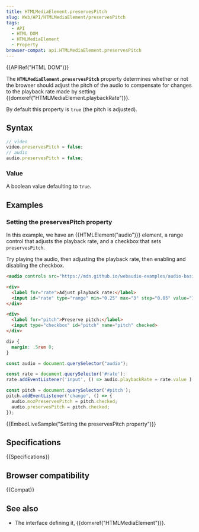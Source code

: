 ```yaml
---
title: HTMLMediaElement.preservesPitch
slug: Web/API/HTMLMediaElement/preservesPitch
tags:
  - API
  - HTML DOM
  - HTMLMediaElement
  - Property
browser-compat: api.HTMLMediaElement.preservesPitch
---
```

{{APIRef("HTML DOM")}}

The **`HTMLMediaElement.preservesPitch`** property determines whether or not the browser should adjust the pitch of the audio to compensate for changes to the playback rate made by setting {{domxref("HTMLMediaElement.playbackRate")}}.

By default this property is `true` (the pitch is adjusted).

## Syntax

```js
// video
video.preservesPitch = false;
// audio
audio.preservesPitch = false;
```

### Value

A boolean value defaulting to `true`.

## Examples

### Setting the preservesPitch property

In this example, we have an {{HTMLElement("audio")}} element, a range control that adjusts the playback rate, and a checkbox that sets `preservesPitch`.

Try playing the audio, then adjusting the playback rate, then enabling and disabling the checkbox.

```html
<audio controls src="https://mdn.github.io/webaudio-examples/audio-basics/outfoxing.mp3"></audio>

<div>
  <label for="rate">Adjust playback rate:</label>
  <input id="rate" type="range" min="0.25" max="3" step="0.05" value="1">
</div>

<div>
  <label for="pitch">Preserve pitch:</label>
  <input type="checkbox" id="pitch" name="pitch" checked>
</div>
```

```css hidden
div {
  margin: .5rem 0;
}
```

```js
const audio = document.querySelector("audio");

const rate = document.querySelector('#rate');
rate.addEventListener('input', () => audio.playbackRate = rate.value );

const pitch = document.querySelector('#pitch');
pitch.addEventListener('change', () => {
  audio.mozPreservesPitch = pitch.checked;
  audio.preservesPitch = pitch.checked;
});
```

{{EmbedLiveSample("Setting the preservesPitch property")}}

## Specifications

{{Specifications}}

## Browser compatibility

{{Compat}}

## See also

- The interface defining it, {{domxref("HTMLMediaElement")}}.
